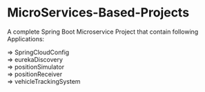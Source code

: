 # MicroServices-Based-Projects
A complete Spring Boot Microservice Project that contain following Applications: </br>

=> SpringCloudConfig</br>
=> eurekaDiscovery </br>
=> positionSimulator </br>
=> positionReceiver </br>
=> vehicleTrackingSystem </br>
